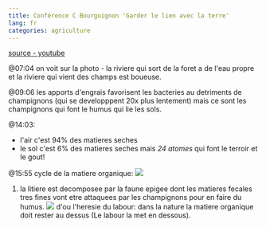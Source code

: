 ```yaml
---
title: Conférence C Bourguignon 'Garder le lien avec la terre'
lang: fr
categories: agriculture
---
```


[source - youtube](https://www.youtube.com/watch?v=Lb0kJLCZypM)

@07:04
on voit sur la photo - la riviere qui sort de la foret a de l'eau propre et la riviere qui vient des champs est boueuse.

@09:06
les apports d'engrais favorisent les bacteries au detriments de champignons (qui se developppent 20x plus lentement) mais ce sont les champignons
qui font le humus qui lie les sols.

@14:03:

* l'air c'est 94% des matieres seches
* le sol c'est 6% des matieres seches mais *24 atomes* qui font le terroir et le gout!

@15:55
cycle de la matiere organique:
![](https://thumbs.dreamstime.com/z/la-cha%C3%AEne-alimentaire-de-sol-83393795.jpg)

1. la litiere est decomposee par la faune epigee dont les matieres fecales tres fines vont etre attaquees par les champignons pour en faire du humus.
![](warning.jpg) d'ou l'heresie du labour: dans la nature la matiere organique doit rester au dessus (Le labour la met en dessous).
